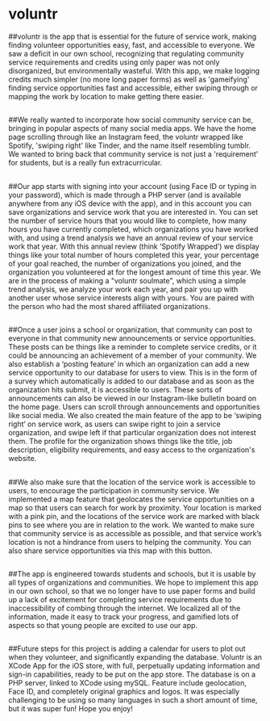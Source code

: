 # voluntr

##voluntr is the app that is essential for the future of service work, making finding volunteer opportunities easy, fast, and accessible to everyone. We saw a deficit in our own school, recognizing that regulating community service requirements and credits using only paper was not only disorganized, but environmentally wasteful. With this app, we make logging credits much simpler  (no more long paper forms) as well as 'gameifying' finding service opportunities fast and accessible, either swiping through or mapping the work by location to make getting there easier. 
##
##We really wanted to incorporate how social community service can be, bringing in popular aspects of many social media apps. We have the home page scrolling through like an Instagram feed, the voluntr wrapped like Spotify, 'swiping right' like Tinder, and the name itself resembling tumblr. We wanted to bring back that community service is not just a 'requirement' for students, but is a really fun extracurricular. 
##
##Our app starts with signing into your account (using Face ID or typing in your password), which is made through a PHP server (and is available anywhere from any iOS device with the app), and in this account you can save organizations and service work that you are interested in. You can set the number of service hours that you would like to complete, how many hours you have currently completed, which organizations you have worked with, and using a trend analysis we have an annual review of your service work that year. With this annual review (think ‘Spotify Wrapped’) we display things like your total number of hours completed this year, your percentage of your goal reached, the number of organizations you joined, and the organization you volunteered at for the longest amount of time this year. We are in the process of making a "voluntr soulmate", which using a simple trend analysis, we analyze your work each year, and pair you up with another user whose service interests align with yours. You are paired with the person who had the most shared affiliated organizations.
##
##Once a user joins a school or organization, that community can post to everyone in that community new announcements or service opportunities. These posts can be things like a reminder to complete service credits, or it could be announcing an achievement of a member of your community. We also establish a ‘posting feature’ in which an organization can add a new service opportunity to our database for users to view. This is in the form of a survey which automatically is added to our database and as soon as the organization hits submit, it is accessible to users. These sorts of announcements can also be viewed in our Instagram-like bulletin board on the home page. Users can scroll through announcements and opportunities like social media. We also created the main feature of the app to be ‘swiping right’ on service work, as users can swipe right to join a service organization, and swipe left if that particular organization does not interest them.  The profile for the organization shows things like the title, job description, eligibility requirements, and easy access to the organization's website.
##
##We also make sure that the location of the service work is accessible to users, to encourage the participation in community service. We implemented a map feature that geolocates the service opportunities on a map so that users can search for work by proximity. Your location is marked with a pink pin, and the locations of the service work are marked with black pins to see where you are in relation to the work. We wanted to make sure that community service is as accessible as possible, and that service work’s location is not a hindrance from users to helping the community. You can also share service opportunities via this map with this button.
##
##The app is engineered towards students and schools, but it is usable by all types of organizations and communities. We hope to implement this app in our own school, so that we no longer have to use paper forms and build up a lack of excitement for completing service requirements due to inaccessibility of combing through the internet. We localized all of the information, made it easy to track your progress, and gamified lots of aspects so that young people are excited to use our app. 
##
##Future steps for this project is adding a calendar for users to plot out when they volunteer, and significantly expanding the database. Voluntr is an XCode App for the iOS store, with full, perpetually updating information and sign-in capabilities, ready to be put on the app store. The database is on a PHP server, linked to XCode using mySQL.  Feature include geolocation, Face ID, and completely original graphics and logos. It was especially challenging to be using so many languages in such a short amount of time, but it was super fun! Hope you enjoy!

